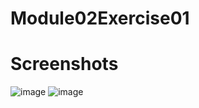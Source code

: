 # Module02Exercise01

# Screenshots

![image](https://github.com/user-attachments/assets/0781d3cb-a869-40b0-afb7-7f314d128d04)
![image](https://github.com/user-attachments/assets/9942eff1-b26e-45fb-9dc6-29fc2fed1e54)
